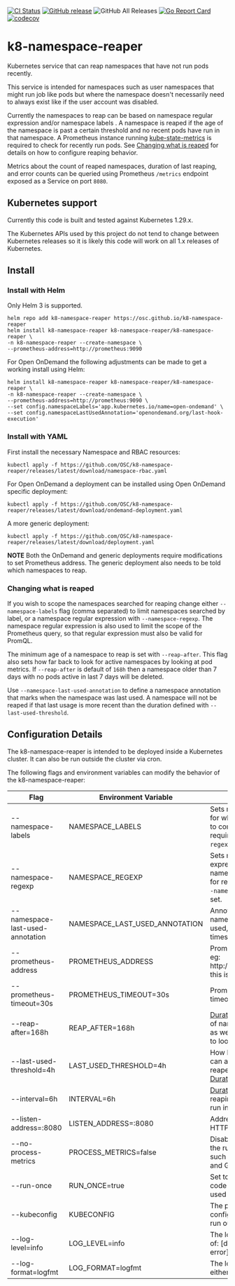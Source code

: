 [![CI Status](https://github.com/OSC/k8-namespace-reaper/workflows/test/badge.svg?branch=main)](https://github.com/OSC/k8-namespace-reaper/actions?query=workflow%3Atest)
[![GitHub release](https://img.shields.io/github/v/release/OSC/k8-namespace-reaper?include_prereleases&sort=semver)](https://github.com/OSC/k8-namespace-reaper/releases/latest)
![GitHub All Releases](https://img.shields.io/github/downloads/OSC/k8-namespace-reaper/total)
[![Go Report Card](https://goreportcard.com/badge/github.com/OSC/k8-namespace-reaper?ts=1)](https://goreportcard.com/report/github.com/OSC/k8-namespace-reaper)
[![codecov](https://codecov.io/gh/OSC/k8-namespace-reaper/branch/main/graph/badge.svg)](https://codecov.io/gh/OSC/k8-namespace-reaper)

# k8-namespace-reaper

Kubernetes service that can reap namespaces that have not run pods recently.

This service is intended for namespaces such as user namespaces that might run job like pods but where the namespace doesn't necessarily need to always exist like if the user account was disabled.

Currently the namespaces to reap can be based on namespace regular expression and/or namespace labels . A namespace is reaped if the age of the namespace is past a certain threshold and no recent pods have run in that namespace. A Prometheus instance running [kube-state-metrics](https://github.com/kubernetes/kube-state-metrics) is required to check for recently run pods. See [Changing what is reaped](#changing-what-is-reaped) for details on how to configure reaping behavior.

Metrics about the count of reaped namespaces, duration of last reaping, and error counts can be queried using Prometheus `/metrics` endpoint exposed as a Service on port `8080`.

## Kubernetes support

Currently this code is built and tested against Kubernetes 1.29.x.

The Kubernetes APIs used by this project do not tend to change between Kubernetes releases so it is likely this code will work on all 1.x releases of Kubernetes.

## Install

### Install with Helm

Only Helm 3 is supported.

```
helm repo add k8-namespace-reaper https://osc.github.io/k8-namespace-reaper
helm install k8-namespace-reaper k8-namespace-reaper/k8-namespace-reaper \
-n k8-namespace-reaper --create-namespace \
--prometheus-address=http://prometheus:9090
```

For Open OnDemand the following adjustments can be made to get a working install using Helm:

```
helm install k8-namespace-reaper k8-namespace-reaper/k8-namespace-reaper \
-n k8-namespace-reaper --create-namespace \
--prometheus-address=http://prometheus:9090 \
--set config.namespaceLabels='app.kubernetes.io/name=open-ondemand' \
--set config.namespaceLastUsedAnnotation='openondemand.org/last-hook-execution'
```

### Install with YAML

First install the necessary Namespace and RBAC resources:

```
kubectl apply -f https://github.com/OSC/k8-namespace-reaper/releases/latest/download/namespace-rbac.yaml
```

For Open OnDemand a deployment can be installed using Open OnDemand specific deployment:

```
kubectl apply -f https://github.com/OSC/k8-namespace-reaper/releases/latest/download/ondemand-deployment.yaml
```

A more generic deployment:

```
kubectl apply -f https://github.com/OSC/k8-namespace-reaper/releases/latest/download/deployment.yaml
```

**NOTE** Both the OnDemand and generic deployments require modifications to set Prometheus address. The generic deployment also needs to be told which namespaces to reap.

### Changing what is reaped

If you wish to scope the namespaces searched for reaping change either `--namespace-labels` flag (comma separated) to limit namespaces searched by label, or a namespace regular expression with `--namespace-regexp`. The namespace regular expression is also used to limit the scope of the Prometheus query, so that regular expression must also be valid for PromQL.

The minimum age of a namespace to reap is set with `--reap-after`. This flag also sets how far back to look for active namespaces by looking at pod metrics. If `--reap-after` is default of `168h` then a namespace older than 7 days with no pods active in last 7 days will be deleted.

Use `--namespace-last-used-annotation` to define a namespace annotation that marks when the namespace was last used.
A namespace will not be reaped if that last usage is more recent than the duration defined with `--last-used-threshold`.

## Configuration Details

The k8-namespace-reaper is intended to be deployed inside a Kubernetes cluster. It can also be run outside the cluster via cron.

The following flags and environment variables can modify the behavior of the k8-namespace-reaper:

| Flag    | Environment Variable | Description |
|---------|----------------------|-------------|
| --namespace-labels | NAMESPACE_LABELS | Sets namespaces labels for which namespaces to consider for reaping, required if `--namespace-regexp` is not set. |
| --namespace-regexp | NAMESPACE_REGEXP | Sets namespace regular expression for which namespaces to consider for reaping, required if `--namespace-labels` is not set. |
| --namespace-last-used-annotation | NAMESPACE\_LAST\_USED_ANNOTATION | Annotation of when namespace was last used, must be Unix timestamp |
| --prometheus-address | PROMETHEUS_ADDRESS | Prometheus address, eg: http://prometheus:9090, this is required |
| --prometheus-timeout=30s | PROMETHEUS_TIMEOUT=30s | Prometheus query timeout [Duration](https://golang.org/pkg/time/#ParseDuration) |
| --reap-after=168h | REAP_AFTER=168h |  [Duration](https://golang.org/pkg/time/#ParseDuration) minimum age of namespaces to reap as well as how far back to look for active pods |
| --last-used-threshold=4h | LAST\_USED_THRESHOLD=4h | How long after last used can a namespace be reaped (must be a [Duration](https://golang.org/pkg/time/#ParseDuration)) |
| --interval=6h | INTERVAL=6h | [Duration](https://golang.org/pkg/time/#ParseDuration) between each reaping execution when run in loop |
| --listen-address=:8080 | LISTEN_ADDRESS=:8080| Address to listen for HTTP requests |
| --no-process-metrics | PROCESS_METRICS=false | Disable metrics about the running processes such as CPU, memory and Go stats |
| --run-once | RUN_ONCE=true | Set to only execute reap code once and exit, ie used when run via cron|
| --kubeconfig | KUBECONFIG | The path to Kubernetes config, required when run outside Kubernetes |
| --log-level=info | LOG_LEVEL=info | The logging level One of: [debug, info, warn, error] |
| --log-format=logfmt | LOG_FORMAT=logfmt | The logging format, either logfmt or json |
